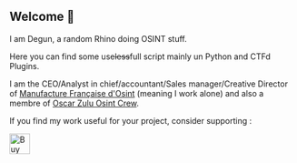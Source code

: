 ## Welcome 👋

I am Degun, a random Rhino doing OSINT stuff.

Here you can find some use~~less~~full script mainly un Python and CTFd Plugins.

I am the CEO/Analyst in chief/accountant/Sales manager/Creative Director of [Manufacture Française d'Osint](https://manufacture-osint.fr) (meaning I work alone) and also a membre of [Oscar Zulu Osint Crew](https://oscarzulu.org).


If you find my work useful for your project, consider supporting :

<a href='https://ko-fi.com/D1D11CYJEY' target='_blank'><img height='36' style='border:0px;height:36px;' src='https://storage.ko-fi.com/cdn/kofi1.png?v=3' border='0' alt='Buy Me a Coffee at ko-fi.com' /></a>

<!--
**degun-osint/degun-osint** is a ✨ _special_ ✨ repository because its `README.md` (this file) appears on your GitHub profile.

Here are some ideas to get you started:

- 🔭 I’m currently working on ...
- 🌱 I’m currently learning ...
- 👯 I’m looking to collaborate on ...
- 🤔 I’m looking for help with ...
- 💬 Ask me about ...
- 📫 How to reach me: ...
- 😄 Pronouns: ...
- ⚡ Fun fact: ...
-->

